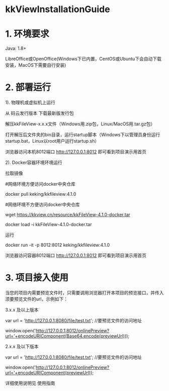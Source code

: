 # kkViewInstallationGuide

# 1. 环境要求
Java: 1.8+

LibreOffice或OpenOffice(Windows下已内置，CentOS或Ubuntu下会自动下载安装，MacOS下需要自行安装)
# 2. 部署运行
1). 物理机或虚拟机上运行

从 码云发行版本 下载最新版发行包

解压kkFileView-x.x.x文件（Windows用.zip包，Linux/MacOS用.tar.gz包）

打开解压后文件夹的bin目录，运行startup脚本（Windows下以管理员身份运行startup.bat，Linux以root用户运行startup.sh）

浏览器访问本机8012端口 http://127.0.0.1:8012 即可看到项目演示用首页

2). Docker容器环境环境运行

拉取镜像

#网络环境方便访问docker中央仓库

docker pull keking/kkfileview:4.1.0

#网络环境不方便访问docker中央仓库

wget https://kkview.cn/resource/kkFileView-4.1.0-docker.tar

docker load -i kkFileView-4.1.0-docker.tar

运行

docker run -it -p 8012:8012 keking/kkfileview:4.1.0

浏览器访问容器8012端口 http://127.0.0.1:8012 即可看到项目演示用首页

# 3. 项目接入使用

当您的项目内需要预览文件时，只需要调用浏览器打开本项目的预览接口，并传入须要预览文件的url，示例如下：

3.x.x 及以上版本

<script type="text/javascript" src="https://cdn.jsdelivr.net/npm/js-base64@3.6.0/base64.min.js"></script>

var url = 'http://127.0.0.1:8080/file/test.txt'; //要预览文件的访问地址

window.open('http://127.0.0.1:8012/onlinePreview?url='+encodeURIComponent(Base64.encode(previewUrl)));

2.x.x 及以下版本

var url = 'http://127.0.0.1:8080/file/test.txt'; //要预览文件的访问地址

window.open('http://127.0.0.1:8012/onlinePreview?url='+encodeURIComponent(previewUrl));

详细使用说明见 使用指南
